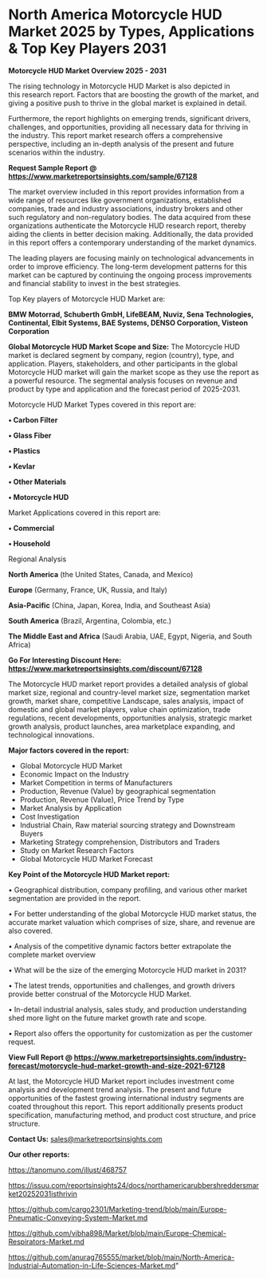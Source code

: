 # North America Motorcycle HUD Market 2025 by Types, Applications & Top Key Players 2031

<Strong> Motorcycle HUD Market Overview 2025 - 2031</strong>

The rising technology in Motorcycle HUD Market is also depicted in this research report. Factors that are boosting the growth of the market, and giving a positive push to thrive in the global market is explained in detail.

Furthermore, the report highlights on emerging trends, significant drivers, challenges, and opportunities, providing all necessary data for thriving in the industry. This report market research offers a comprehensive perspective, including an in-depth analysis of the present and future scenarios within the industry.

<strong>Request Sample Report @ <a href=https://www.marketreportsinsights.com/sample/67128>https://www.marketreportsinsights.com/sample/67128</a></strong>

The market overview included in this report provides information from a wide range of resources like government organizations, established companies, trade and industry associations, industry brokers and other such regulatory and non-regulatory bodies. The data acquired from these organizations authenticate the Motorcycle HUD research report, thereby aiding the clients in better decision making. Additionally, the data provided in this report offers a contemporary understanding of the market dynamics.

The leading players are focusing mainly on technological advancements in order to improve efficiency. The long-term development patterns for this market can be captured by continuing the ongoing process improvements and financial stability to invest in the best strategies.

Top Key players of Motorcycle HUD Market are:

<strong>BMW Motorrad, Schuberth GmbH, LifeBEAM, Nuviz, Sena Technologies, Continental, Elbit Systems, BAE Systems, DENSO Corporation, Visteon Corporation</strong>

<strong><b>Global Motorcycle HUD Market Scope and Size:</b></strong>
The Motorcycle HUD market is declared segment by company, region (country), type, and application. Players, stakeholders, and other participants in the global Motorcycle HUD market will gain the market scope as they use the report as a powerful resource. The segmental analysis focuses on revenue and product by type and application and the forecast period of 2025-2031.

Motorcycle HUD Market Types covered in this report are:

<strong>• Carbon Filter

• Glass Fiber

• Plastics

• Kevlar

• Other Materials

• Motorcycle HUD</strong>

Market Applications covered in this report are:

<strong>• Commercial

• Household</strong> 

Regional Analysis

<strong>North America</strong> (the United States, Canada, and Mexico)

<strong>Europe</strong> (Germany, France, UK, Russia, and Italy)

<strong>Asia-Pacific</strong> (China, Japan, Korea, India, and Southeast Asia)

<strong>South America</strong> (Brazil, Argentina, Colombia, etc.)

<strong>The Middle East and Africa</strong> (Saudi Arabia, UAE, Egypt, Nigeria, and South Africa)

<strong>Go For Interesting Discount Here: <a href=https://www.marketreportsinsights.com/discount/67128>https://www.marketreportsinsights.com/discount/67128</a></strong>

The Motorcycle HUD market report provides a detailed analysis of global market size, regional and country-level market size, segmentation market growth, market share, competitive Landscape, sales analysis, impact of domestic and global market players, value chain optimization, trade regulations, recent developments, opportunities analysis, strategic market growth analysis, product launches, area marketplace expanding, and technological innovations.

<strong><b>Major factors covered in the report:</b></strong>
<ul>
  <li>Global Motorcycle HUD Market </li>
  <li>Economic Impact on the Industry</li>
  <li>Market Competition in terms of Manufacturers</li>
  <li>Production, Revenue (Value) by geographical segmentation</li>
  <li>Production, Revenue (Value), Price Trend by Type</li>
  <li>Market Analysis by Application</li>
  <li>Cost Investigation</li>
  <li>Industrial Chain, Raw material sourcing strategy and Downstream Buyers</li>
  <li>Marketing Strategy comprehension, Distributors and Traders</li>
  <li>Study on Market Research Factors</li>
  <li>Global Motorcycle HUD Market Forecast</li>
</ul>

<strong><b>Key Point of the Motorcycle HUD Market report:</b></strong>

• Geographical distribution, company profiling, and various other market segmentation are provided in the report.

• For better understanding of the global Motorcycle HUD market status, the accurate market valuation which comprises of size, share, and revenue are also covered.

• Analysis of the competitive dynamic factors better extrapolate the complete market overview

• What will be the size of the emerging Motorcycle HUD market in 2031?

• The latest trends, opportunities and challenges, and growth drivers provide better construal of the Motorcycle HUD Market.

• In-detail industrial analysis, sales study, and production understanding shed more light on the future market growth rate and scope.

• Report also offers the opportunity for customization as per the customer request.

<strong><b>View Full Report @ <a href=https://www.marketreportsinsights.com/industry-forecast/motorcycle-hud-market-growth-and-size-2021-67128>https://www.marketreportsinsights.com/industry-forecast/motorcycle-hud-market-growth-and-size-2021-67128</a></b></strong>


At last, the Motorcycle HUD Market report includes investment come analysis and development trend analysis. The present and future opportunities of the fastest growing international industry segments are coated throughout this report. This report additionally presents product specification, manufacturing method, and product cost structure, and price structure.

<strong>Contact Us:</strong>
sales@marketreportsinsights.com

<strong>Our other reports:</strong>

<a href=https://tanomuno.com/illust/468757>https://tanomuno.com/illust/468757</a>

<a href=https://issuu.com/reportsinsights24/docs/northamericarubbershreddersmarket20252031isthrivin>https://issuu.com/reportsinsights24/docs/northamericarubbershreddersmarket20252031isthrivin</a>

<a href=https://github.com/cargo2301/Marketing-trend/blob/main/Europe-Pneumatic-Conveying-System-Market.md>https://github.com/cargo2301/Marketing-trend/blob/main/Europe-Pneumatic-Conveying-System-Market.md</a>

<a href=https://github.com/vibha898/Market/blob/main/Europe-Chemical-Respirators-Market.md>https://github.com/vibha898/Market/blob/main/Europe-Chemical-Respirators-Market.md</a>

<a href=https://github.com/anurag765555/market/blob/main/North-America-Industrial-Automation-in-Life-Sciences-Market.md>https://github.com/anurag765555/market/blob/main/North-America-Industrial-Automation-in-Life-Sciences-Market.md</a>"
